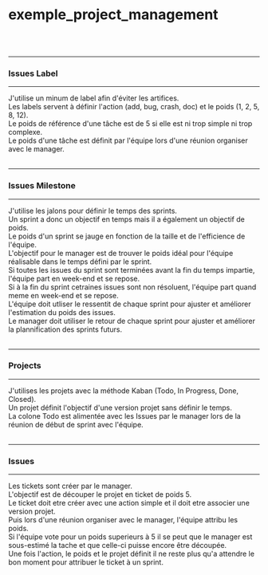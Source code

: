 # exemple_project_management

</br></br>
___
### Issues Label
___

J'utilise un minum de label afin d'éviter les artifices.</br>
Les labels servent à définir l'action (add, bug, crash, doc) et le poids (1, 2, 5, 8, 12).</br>
Le poids de référence d'une tâche est de 5 si elle est ni trop simple ni trop complexe.</br>
Le poids d'une tâche est définit par l'équipe lors d'une réunion organiser avec le manager.</br>
</br>
___
### Issues Milestone
___

J'utilise les jalons pour définir le temps des sprints.</br>
Un sprint a donc un objectif en temps mais il a également un objectif de poids.</br>
Le poids d'un sprint se jauge en fonction de la taille et de l'efficience de l'équipe.</br>
L'objectif pour le manager est de trouver le poids idéal pour l'équipe réalisable dans le temps défini par le sprint.</br>
Si toutes les issues du sprint sont terminées avant la fin du temps impartie, l'équipe part en week-end et se repose.</br>
Si à la fin du sprint cetraines issues sont non résoluent, l'équipe part quand meme en week-end et se repose.</br>
L'équipe doit utliser le ressentit de chaque sprint pour ajuster et améliorer l'estimation du poids des issues.</br>
Le manager doit utiliser le retour de chaque sprint pour ajuster et améliorer la plannification des sprints futurs.</br>
</br>
___
### Projects
___

J'utilises les projets avec la méthode Kaban (Todo, In Progress, Done, Closed).</br>
Un projet définit l'objectif d'une version projet sans définir le temps.</br>
La colone Todo est alimentée avec les Issues par le manager lors de la réunion de début de sprint avec l'équipe.</br>
</br>
___
### Issues
___

Les tickets sont créer par le manager.</br>
L'objectif est de découper le projet en ticket de poids 5.</br>
Le ticket doit etre créer avec une action simple et il doit etre associer une version projet.</br>
Puis lors d'une réunion organiser avec le manager, l'équipe attribu les poids.</br>
Si l'équipe vote pour un poids superieurs à 5 il se peut que le manager est sous-estimé la tache et que celle-ci puisse encore être découpée.</br>
Une fois l'action, le poids et le projet définit il ne reste plus qu'a attendre le bon moment pour attribuer le ticket à un sprint.</br>
</br>

